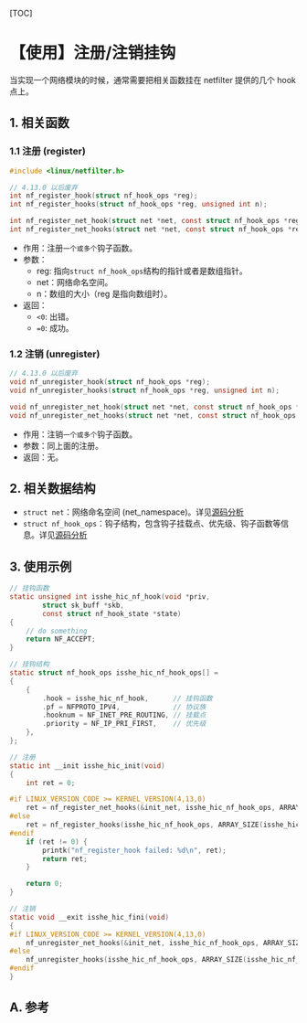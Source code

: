 
[TOC]

# 【使用】注册/注销挂钩
当实现一个网络模块的时候，通常需要把相关函数挂在 netfilter 提供的几个 hook 点上。

## 1. 相关函数
### 1.1 注册 (register)
```c
#include <linux/netfilter.h>

// 4.13.0 以后废弃
int nf_register_hook(struct nf_hook_ops *reg);
int nf_register_hooks(struct nf_hook_ops *reg, unsigned int n);

int nf_register_net_hook(struct net *net, const struct nf_hook_ops *reg);
int nf_register_net_hooks(struct net *net, const struct nf_hook_ops *reg, unsigned int n);
```
* 作用：注册`一个或多个`钩子函数。
* 参数：
    * reg: 指向`struct nf_hook_ops`结构的指针或者是数组指针。
    * net：网络命名空间。
    * n：数组的大小（reg 是指向数组时）。
* 返回：
    * `<0`: 出错。
    * `=0`: 成功。


### 1.2 注销 (unregister)
```c
// 4.13.0 以后废弃
void nf_unregister_hook(struct nf_hook_ops *reg);
void nf_unregister_hooks(struct nf_hook_ops *reg, unsigned int n);

void nf_unregister_net_hook(struct net *net, const struct nf_hook_ops *reg);
void nf_unregister_net_hooks(struct net *net, const struct nf_hook_ops *reg, unsigned int hookcount);
```
* 作用：注销`一个或多个`钩子函数。
* 参数：同上面的注册。
* 返回：无。

## 2. 相关数据结构
* `struct net`：网络命名空间 (net_namespace)。详见[源码分析](./Data-Structure.md)
* `struct nf_hook_ops`：钩子结构，包含钩子挂载点、优先级、钩子函数等信息。详见[源码分析](./Data-Structure.md)

## 3. 使用示例
```c
// 挂钩函数
static unsigned int isshe_hic_nf_hook(void *priv,
        struct sk_buff *skb,
        const struct nf_hook_state *state)
{
    // do something
    return NF_ACCEPT;
}

// 挂钩结构
static struct nf_hook_ops isshe_hic_nf_hook_ops[] =
{
    {
        .hook = isshe_hic_nf_hook,      // 挂钩函数
        .pf = NFPROTO_IPV4,             // 协议族
        .hooknum = NF_INET_PRE_ROUTING, // 挂载点
        .priority = NF_IP_PRI_FIRST,    // 优先级
    },
};

// 注册
static int __init isshe_hic_init(void)
{
    int ret = 0;

#if LINUX_VERSION_CODE >= KERNEL_VERSION(4,13,0)
    ret = nf_register_net_hooks(&init_net, isshe_hic_nf_hook_ops, ARRAY_SIZE(isshe_hic_nf_hook_ops));
#else
    ret = nf_register_hooks(isshe_hic_nf_hook_ops, ARRAY_SIZE(isshe_hic_nf_hook_ops));
#endif
    if (ret != 0) {
        printk("nf_register_hook failed: %d\n", ret);
        return ret;
    }

    return 0;
}

// 注销
static void __exit isshe_hic_fini(void)
{
#if LINUX_VERSION_CODE >= KERNEL_VERSION(4,13,0)
    nf_unregister_net_hooks(&init_net, isshe_hic_nf_hook_ops, ARRAY_SIZE(isshe_hic_nf_hook_ops));
#else
    nf_unregister_hooks(isshe_hic_nf_hook_ops, ARRAY_SIZE(isshe_hic_nf_hook_ops));
#endif
}
```

## A. 参考


